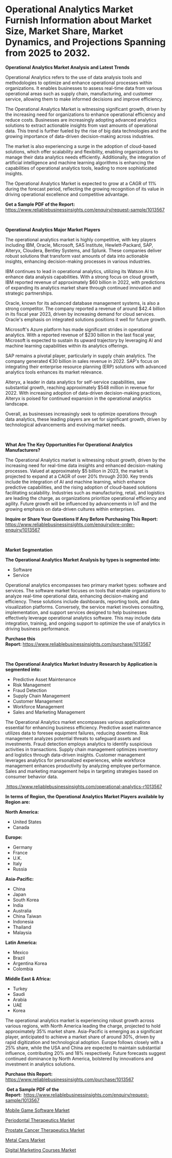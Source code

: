 <p><h1>Operational Analytics Market Furnish Information about Market Size, Market Share, Market Dynamics, and Projections Spanning from 2025 to 2032.</h1></p><p><strong>Operational Analytics Market Analysis and Latest Trends</strong></p>
<p><p>Operational Analytics refers to the use of data analysis tools and methodologies to optimize and enhance operational processes within organizations. It enables businesses to assess real-time data from various operational areas such as supply chain, manufacturing, and customer service, allowing them to make informed decisions and improve efficiency. </p><p>The Operational Analytics Market is witnessing significant growth, driven by the increasing need for organizations to enhance operational efficiency and reduce costs. Businesses are increasingly adopting advanced analytics solutions to extract actionable insights from vast amounts of operational data. This trend is further fueled by the rise of big data technologies and the growing importance of data-driven decision-making across industries.</p><p>The market is also experiencing a surge in the adoption of cloud-based solutions, which offer scalability and flexibility, enabling organizations to manage their data analytics needs efficiently. Additionally, the integration of artificial intelligence and machine learning algorithms is enhancing the capabilities of operational analytics tools, leading to more sophisticated insights.</p><p>The Operational Analytics Market is expected to grow at a CAGR of 11% during the forecast period, reflecting the growing recognition of its value in driving operational excellence and competitive advantage.</p></p>
<p><strong>Get a Sample PDF of the Report:&nbsp;</strong> <a href="https://www.reliablebusinessinsights.com/enquiry/request-sample/1013567?utm_campaign=116&utm_medium=2&utm_source=Github&utm_content=ia&utm_term=06032025&utm_id=operational-analytics">https://www.reliablebusinessinsights.com/enquiry/request-sample/1013567</a></p>
<p>&nbsp;</p>
<p><strong>Operational Analytics Major Market Players</strong></p>
<p><p>The operational analytics market is highly competitive, with key players including IBM, Oracle, Microsoft, SAS Institute, Hewlett-Packard, SAP, Alteryx, Cloudera, Bentley Systems, and Splunk. These companies deliver robust solutions that transform vast amounts of data into actionable insights, enhancing decision-making processes in various industries.</p><p>IBM continues to lead in operational analytics, utilizing its Watson AI to enhance data analysis capabilities. With a strong focus on cloud growth, IBM reported revenue of approximately $60 billion in 2022, with predictions of expanding its analytics market share through continued innovation and strategic partnerships.</p><p>Oracle, known for its advanced database management systems, is also a strong competitor. The company reported a revenue of around $42.4 billion in its fiscal year 2023, driven by increasing demand for cloud services. Oracle's emphasis on integrated solutions positions it well for future growth.</p><p>Microsoft's Azure platform has made significant strides in operational analytics. With a reported revenue of $230 billion in the last fiscal year, Microsoft is expected to sustain its upward trajectory by leveraging AI and machine learning capabilities within its analytics offerings.</p><p>SAP remains a pivotal player, particularly in supply chain analytics. The company generated €30 billion in sales revenue in 2022. SAP's focus on integrating their enterprise resource planning (ERP) solutions with advanced analytics tools enhances its market relevance.</p><p>Alteryx, a leader in data analytics for self-service capabilities, saw substantial growth, reaching approximately $548 million in revenue for 2022. With increasing adoption of data-driven decision-making practices, Alteryx is poised for continued expansion in the operational analytics landscape.</p><p>Overall, as businesses increasingly seek to optimize operations through data analytics, these leading players are set for significant growth, driven by technological advancements and evolving market needs.</p></p>
<p>&nbsp;</p>
<p><strong>What Are The Key Opportunities For Operational Analytics Manufacturers?</strong></p>
<p><p>The Operational Analytics market is witnessing robust growth, driven by the increasing need for real-time data insights and enhanced decision-making processes. Valued at approximately $5 billion in 2023, the market is projected to expand at a CAGR of over 20% through 2030. Key trends include the integration of AI and machine learning, which enhance predictive capabilities, and the rising adoption of cloud-based solutions facilitating scalability. Industries such as manufacturing, retail, and logistics are leading the charge, as organizations prioritize operational efficiency and agility. Future growth will be influenced by advancements in IoT and the growing emphasis on data-driven cultures within enterprises.</p></p>
<p><strong>Inquire or Share Your Questions If Any Before Purchasing This Report:</strong> <a href="https://www.reliablebusinessinsights.com/enquiry/pre-order-enquiry/1013567?utm_campaign=116&utm_medium=2&utm_source=Github&utm_content=ia&utm_term=06032025&utm_id=operational-analytics">https://www.reliablebusinessinsights.com/enquiry/pre-order-enquiry/1013567</a></p>
<p>&nbsp;</p>
<p><strong>Market Segmentation</strong></p>
<p><strong>The Operational Analytics Market Analysis by types is segmented into:</strong></p>
<p><ul><li>Software</li><li>Service</li></ul></p>
<p><p>Operational analytics encompasses two primary market types: software and services. The software market focuses on tools that enable organizations to analyze real-time operational data, enhancing decision-making and efficiency. These solutions include dashboards, reporting tools, and data visualization platforms. Conversely, the service market involves consulting, implementation, and support services designed to help businesses effectively leverage operational analytics software. This may include data integration, training, and ongoing support to optimize the use of analytics in driving business performance.</p></p>
<p><strong>Purchase this Report:&nbsp;</strong><a href="https://www.reliablebusinessinsights.com/purchase/1013567?utm_campaign=116&utm_medium=2&utm_source=Github&utm_content=ia&utm_term=06032025&utm_id=operational-analytics">https://www.reliablebusinessinsights.com/purchase/1013567</a></p>
<p>&nbsp;</p>
<p><strong>The Operational Analytics Market Industry Research by Application is segmented into:</strong></p>
<p><ul><li>Predictive Asset Maintenance</li><li>Risk Management</li><li>Fraud Detection</li><li>Supply Chain Management</li><li>Customer Management</li><li>Workforce Management</li><li>Sales and Marketing Management</li></ul></p>
<p><p>The Operational Analytics market encompasses various applications essential for enhancing business efficiency. Predictive asset maintenance utilizes data to foresee equipment failures, reducing downtime. Risk management analyzes potential threats to safeguard assets and investments. Fraud detection employs analytics to identify suspicious activities in transactions. Supply chain management optimizes inventory and logistics through data-driven insights. Customer management leverages analytics for personalized experiences, while workforce management enhances productivity by analyzing employee performance. Sales and marketing management helps in targeting strategies based on consumer behavior data.</p></p>
<p><a href="https://www.reliablebusinessinsights.com/operational-analytics-r1013567?utm_campaign=116&utm_medium=2&utm_source=Github&utm_content=ia&utm_term=06032025&utm_id=operational-analytics">&nbsp;https://www.reliablebusinessinsights.com/operational-analytics-r1013567</a></p>
<p><strong>In terms of Region, the Operational Analytics Market Players available by Region are:</strong></p>
<p>
    <p> <strong> North America: </strong>
        <ul>
            <li>United States</li>
            <li>Canada</li>
        </ul>
        </p> 
    <p> <strong> Europe: </strong>
        <ul>
            <li>Germany</li>
            <li>France</li>
            <li>U.K.</li>
            <li>Italy</li>
            <li>Russia</li>
        </ul>
        </p> 
    <p> <strong> Asia-Pacific: </strong>
        <ul>
            <li>China</li>
            <li>Japan</li>
            <li>South Korea</li>
            <li>India</li>
            <li>Australia</li>
            <li>China Taiwan</li>
            <li>Indonesia</li>
            <li>Thailand</li>
            <li>Malaysia</li>
        </ul>
        </p> 
    <p> <strong> Latin America: </strong>
        <ul>
            <li>Mexico</li>
            <li>Brazil</li>
            <li>Argentina Korea</li>
            <li>Colombia</li>
        </ul>
        </p> 
    <p> <strong> Middle East & Africa: </strong>
        <ul>
            <li>Turkey</li>
            <li>Saudi</li>
            <li>Arabia</li>
            <li>UAE</li>
            <li>Korea</li>
        </ul>
    </p>
    </p>
<p><p>The operational analytics market is experiencing robust growth across various regions, with North America leading the charge, projected to hold approximately 35% market share. Asia-Pacific is emerging as a significant player, anticipated to achieve a market share of around 30%, driven by rapid digitization and technological adoption. Europe follows closely with a 25% share, while the USA and China are expected to maintain substantial influence, contributing 20% and 18% respectively. Future forecasts suggest continued dominance by North America, bolstered by innovations and investment in analytics solutions.</p></p>
<p><strong>Purchase this Report: </strong><a href="https://www.reliablebusinessinsights.com/purchase/1013567?utm_campaign=116&utm_medium=2&utm_source=Github&utm_content=ia&utm_term=06032025&utm_id=operational-analytics">https://www.reliablebusinessinsights.com/purchase/1013567</a></p>
<p>&nbsp;<strong>Get a Sample PDF of the Report:&nbsp;&nbsp;</strong><a href="https://www.reliablebusinessinsights.com/enquiry/request-sample/1013567?utm_campaign=116&utm_medium=2&utm_source=Github&utm_content=ia&utm_term=06032025&utm_id=operational-analytics">https://www.reliablebusinessinsights.com/enquiry/request-sample/1013567</a></p>
<p><strong></strong></p>
<p><p><a href="https://github.com/raaschadonle/Market-Research-Report-List-1/blob/main/mobile-game-software-market.md?utm_campaign=116&utm_medium=2&utm_source=Github&utm_content=ia&utm_term=06032025&utm_id=operational-analytics">Mobile Game Software Market</a></p><p><a href="https://github.com/sawrovpipolo/Market-Research-Report-List-1/blob/main/periodontal-therapeutics-market.md?utm_campaign=116&utm_medium=2&utm_source=Github&utm_content=ia&utm_term=06032025&utm_id=operational-analytics">Periodontal Therapeutics Market</a></p><p><a href="https://github.com/aarajlyre/Market-Research-Report-List-1/blob/main/prostate-cancer-therapeutics-market.md?utm_campaign=116&utm_medium=2&utm_source=Github&utm_content=ia&utm_term=06032025&utm_id=operational-analytics">Prostate Cancer Therapeutics Market</a></p><p><a href="https://github.com/ritooesiaba/Market-Research-Report-List-1/blob/main/metal-cans-market.md?utm_campaign=116&utm_medium=2&utm_source=Github&utm_content=ia&utm_term=06032025&utm_id=operational-analytics">Metal Cans Market</a></p><p><a href="https://github.com/palenjeppecd/Market-Research-Report-List-1/blob/main/digital-marketing-courses-market.md?utm_campaign=116&utm_medium=2&utm_source=Github&utm_content=ia&utm_term=06032025&utm_id=operational-analytics">Digital Marketing Courses Market</a></p></p>